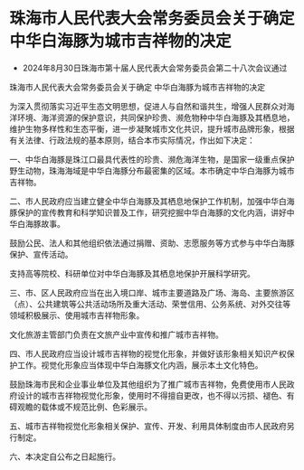 # 珠海市人民代表大会常务委员会关于确定中华白海豚为城市吉祥物的决定

- 2024年8月30日珠海市第十届人民代表大会常务委员会第二十八次会议通过

<!-- INFO END -->

珠海市人民代表大会常务委员会关于确定 中华白海豚为城市吉祥物的决定

为深入贯彻落实习近平生态文明思想，促进人与自然和谐共生，增强人民群众对海洋环境、海洋资源的保护意识，共同保护珍贵、濒危物种中华白海豚及其栖息地，维护生物多样性和生态平衡，进一步凝聚城市文化共识，提升城市品牌形象，根据有关法律、行政法规的基本原则，结合本市实际情况，作出如下决定：

一、中华白海豚是珠江口最具代表性的珍贵、濒危海洋生物，是国家一级重点保护野生动物，珠海海域是中华白海豚分布最密集的区域。本市确定中华白海豚为城市吉祥物。

二、市人民政府应当建立健全中华白海豚及其栖息地保护工作机制，加强中华白海豚保护的宣传教育和科学知识普及工作，研究挖掘中华白海豚的文化内涵，讲好中华白海豚故事。

鼓励公民、法人和其他组织依法通过捐赠、资助、志愿服务等方式参与中华白海豚保护、宣传活动。

支持高等院校、科研单位对中华白海豚及其栖息地保护开展科学研究。

三、市、区人民政府应当在出入境口岸、城市主要道路及广场、海岛、主要旅游区（点）、公共建筑等公共活动场所及重大活动、荣誉信用、公务系统、对外交往等领域积极展示、使用城市吉祥物形象。

文化旅游主管部门负责在文旅产业中宣传和推广城市吉祥物。

四、市人民政府应当设计城市吉祥物的视觉化形象，并做好该形象相关知识产权保护工作。视觉化形象应当体现中华白海豚文化内涵，展示本土文化特色。

鼓励珠海市民和企业事业单位及其他组织为了推广城市吉祥物，免费使用市人民政府设计的城市吉祥物视觉化形象，使用时不得擅自更改，也不得以污损、褪色、有碍观瞻的载体或不规范比例、色彩展示。

五、城市吉祥物视觉化形象相关保护、宣传、开发、利用具体制度由市人民政府另行制定。

六、本决定自公布之日起施行。

